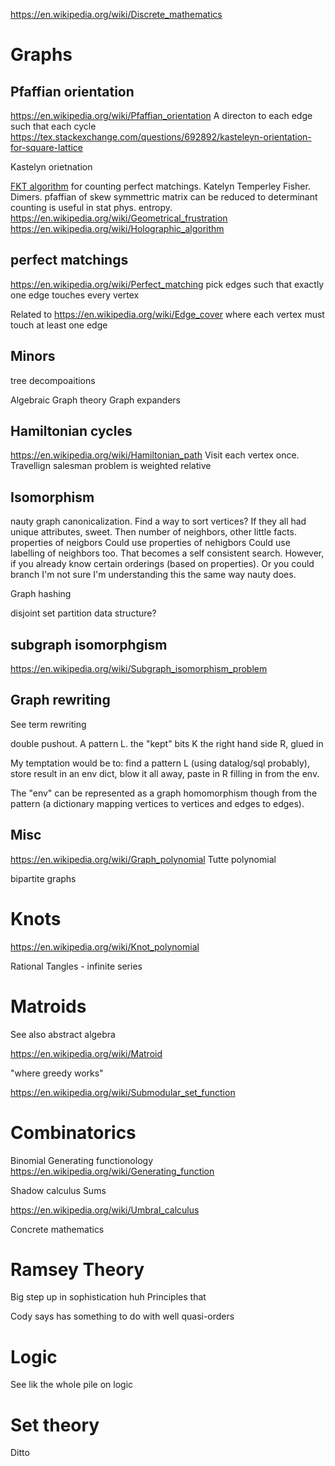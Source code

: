 
https://en.wikipedia.org/wiki/Discrete_mathematics


# Graphs

## Pfaffian orientation
https://en.wikipedia.org/wiki/Pfaffian_orientation
A directon to each edge such that each cycle
https://tex.stackexchange.com/questions/692892/kasteleyn-orientation-for-square-lattice

Kastelyn orietnation

[FKT algorithm](https://en.wikipedia.org/wiki/FKT_algorithm) for counting perfect matchings. Katelyn Temperley Fisher. Dimers.
pfaffian of skew symmettric matrix can be reduced to determinant
counting is useful in stat phys. entropy.
https://en.wikipedia.org/wiki/Geometrical_frustration
https://en.wikipedia.org/wiki/Holographic_algorithm



## perfect matchings
https://en.wikipedia.org/wiki/Perfect_matching
pick edges such that exactly one edge touches every vertex

Related to https://en.wikipedia.org/wiki/Edge_cover where each vertex must touch at least one edge


## Minors
 tree decompoaitions

Algebraic Graph theory
Graph expanders

## Hamiltonian cycles
<https://en.wikipedia.org/wiki/Hamiltonian_path>
Visit each vertex once.
Travellign salesman problem is weighted relative

## Isomorphism
nauty
graph canonicalization. Find a way to sort vertices? If they all had unique attributes, sweet.
Then number of neighbors, other little facts. properties of neigbors
Could use properties of nehigbors
Could use labelling of neighbors too. That becomes a self consistent search. However, if you already know certain orderings (based on properties). Or you could branch
I'm not sure I'm understanding this the same way nauty does.


Graph hashing

disjoint set partition data structure?

## subgraph isomorphgism
https://en.wikipedia.org/wiki/Subgraph_isomorphism_problem

## Graph rewriting
See term rewriting

double pushout.
A pattern L.
the "kept" bits K
the right hand side R, glued in

My temptation would be to: find a pattern L (using datalog/sql probably), store result in an env dict, blow it all away, paste in R filling in from the env.

The "env" can be represented as a graph homomorphism though from the pattern (a dictionary mapping vertices to vertices and edges to edges).




## Misc
https://en.wikipedia.org/wiki/Graph_polynomial
Tutte polynomial


bipartite graphs

# Knots
https://en.wikipedia.org/wiki/Knot_polynomial


Rational Tangles - infinite series

# Matroids
See also abstract algebra

https://en.wikipedia.org/wiki/Matroid

"where greedy works"

https://en.wikipedia.org/wiki/Submodular_set_function



# Combinatorics

Binomial
Generating functionology https://en.wikipedia.org/wiki/Generating_function

Shadow calculus
Sums

https://en.wikipedia.org/wiki/Umbral_calculus

Concrete mathematics

# Ramsey Theory
Big step up in sophistication huh
Principles that 

Cody says has something to do with well quasi-orders



# Logic
See lik the whole pile on logic

# Set theory
Ditto
